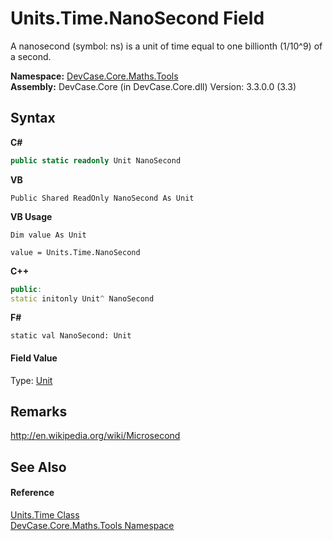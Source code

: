 # Units.Time.NanoSecond Field
 

A nanosecond (symbol: ns) is a unit of time equal to one billionth (1/10^9) of a second.

**Namespace:**&nbsp;<a href="N_DevCase_Core_Maths_Tools">DevCase.Core.Maths.Tools</a><br />**Assembly:**&nbsp;DevCase.Core (in DevCase.Core.dll) Version: 3.3.0.0 (3.3)

## Syntax

**C#**<br />
``` C#
public static readonly Unit NanoSecond
```

**VB**<br />
``` VB
Public Shared ReadOnly NanoSecond As Unit
```

**VB Usage**<br />
``` VB Usage
Dim value As Unit

value = Units.Time.NanoSecond

```

**C++**<br />
``` C++
public:
static initonly Unit^ NanoSecond
```

**F#**<br />
``` F#
static val NanoSecond: Unit
```


#### Field Value
Type: <a href="T_DevCase_Core_Maths_Unit">Unit</a>

## Remarks
<a href="http://en.wikipedia.org/wiki/Microsecond" target="_blank">http://en.wikipedia.org/wiki/Microsecond</a>

## See Also


#### Reference
<a href="T_DevCase_Core_Maths_Tools_Units_Time">Units.Time Class</a><br /><a href="N_DevCase_Core_Maths_Tools">DevCase.Core.Maths.Tools Namespace</a><br />